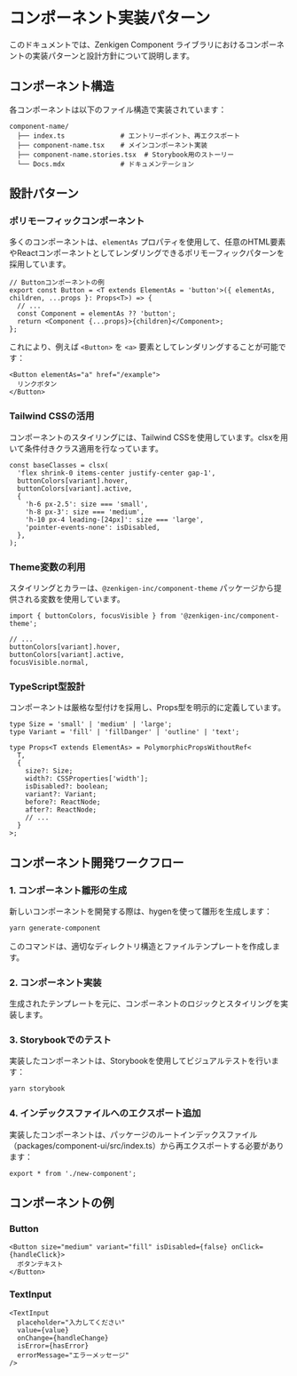 # コンポーネント実装パターン

このドキュメントでは、Zenkigen Component ライブラリにおけるコンポーネントの実装パターンと設計方針について説明します。

## コンポーネント構造

各コンポーネントは以下のファイル構造で実装されています：

```
component-name/
  ├── index.ts              # エントリーポイント、再エクスポート
  ├── component-name.tsx    # メインコンポーネント実装
  ├── component-name.stories.tsx  # Storybook用のストーリー
  └── Docs.mdx              # ドキュメンテーション
```

## 設計パターン

### ポリモーフィックコンポーネント

多くのコンポーネントは、`elementAs` プロパティを使用して、任意のHTML要素やReactコンポーネントとしてレンダリングできるポリモーフィックパターンを採用しています。

```tsx
// Buttonコンポーネントの例
export const Button = <T extends ElementAs = 'button'>({ elementAs, children, ...props }: Props<T>) => {
  // ...
  const Component = elementAs ?? 'button';
  return <Component {...props}>{children}</Component>;
};
```

これにより、例えば `<Button>` を `<a>` 要素としてレンダリングすることが可能です：

```tsx
<Button elementAs="a" href="/example">
  リンクボタン
</Button>
```

### Tailwind CSSの活用

コンポーネントのスタイリングには、Tailwind CSSを使用しています。clsxを用いて条件付きクラス適用を行なっています。

```tsx
const baseClasses = clsx(
  'flex shrink-0 items-center justify-center gap-1',
  buttonColors[variant].hover,
  buttonColors[variant].active,
  {
    'h-6 px-2.5': size === 'small',
    'h-8 px-3': size === 'medium',
    'h-10 px-4 leading-[24px]': size === 'large',
    'pointer-events-none': isDisabled,
  },
);
```

### Theme変数の利用

スタイリングとカラーは、`@zenkigen-inc/component-theme` パッケージから提供される変数を使用しています。

```tsx
import { buttonColors, focusVisible } from '@zenkigen-inc/component-theme';

// ...
buttonColors[variant].hover,
buttonColors[variant].active,
focusVisible.normal,
```

### TypeScript型設計

コンポーネントは厳格な型付けを採用し、Props型を明示的に定義しています。

```tsx
type Size = 'small' | 'medium' | 'large';
type Variant = 'fill' | 'fillDanger' | 'outline' | 'text';

type Props<T extends ElementAs> = PolymorphicPropsWithoutRef<
  T,
  {
    size?: Size;
    width?: CSSProperties['width'];
    isDisabled?: boolean;
    variant?: Variant;
    before?: ReactNode;
    after?: ReactNode;
    // ...
  }
>;
```

## コンポーネント開発ワークフロー

### 1. コンポーネント雛形の生成

新しいコンポーネントを開発する際は、hygenを使って雛形を生成します：

```bash
yarn generate-component
```

このコマンドは、適切なディレクトリ構造とファイルテンプレートを作成します。

### 2. コンポーネント実装

生成されたテンプレートを元に、コンポーネントのロジックとスタイリングを実装します。

### 3. Storybookでのテスト

実装したコンポーネントは、Storybookを使用してビジュアルテストを行います：

```bash
yarn storybook
```

### 4. インデックスファイルへのエクスポート追加

実装したコンポーネントは、パッケージのルートインデックスファイル（packages/component-ui/src/index.ts）から再エクスポートする必要があります：

```tsx
export * from './new-component';
```

## コンポーネントの例

### Button

```tsx
<Button size="medium" variant="fill" isDisabled={false} onClick={handleClick}>
  ボタンテキスト
</Button>
```

### TextInput

```tsx
<TextInput
  placeholder="入力してください"
  value={value}
  onChange={handleChange}
  isError={hasError}
  errorMessage="エラーメッセージ"
/>
```
